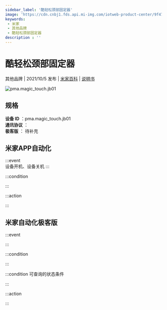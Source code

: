 ```yaml
---
sidebar_label: '酷轻松颈部固定器'
image: 'https://cdn.cnbj1.fds.api.mi-img.com/iotweb-product-center/9f47f639631b42c3c6eda0afebbaa8c8_1629427026601.png?GalaxyAccessKeyId=AKVGLQWBOVIRQ3XLEW&Expires=9223372036854775807&Signature=YnGG+d2dEJj1TGTD3YdE+m6N/J4='
keywords: 
 - 米家
 - 其他品牌
 - 酷轻松颈部固定器
description : ''
---
```

# 酷轻松颈部固定器

其他品牌 | 2021/10/5 发布 | [米家百科](https://home.mi.com/webapp/content/baike/product/index.html?model=pma.magic_touch.jb01) | [说明书](https://home.mi.com/views/introduction.html?model=pma.magic_touch.jb01&region=cn)

![pma.magic_touch.jb01](https://cdn.cnbj1.fds.api.mi-img.com/iotweb-product-center/9f47f639631b42c3c6eda0afebbaa8c8_1629427026601.png?GalaxyAccessKeyId=AKVGLQWBOVIRQ3XLEW&Expires=9223372036854775807&Signature=YnGG+d2dEJj1TGTD3YdE+m6N/J4=)

## 规格  
> 
**设备 ID** ：pma.magic_touch.jb01  
**通讯协议** ：  
**极客版**  ： 待补充 


## 米家APP自动化  

:::event  
设备开机、设备关机
:::

:::condition  

:::

:::action   

:::

## 米家自动化极客版  

:::event  

:::

:::condition  

:::

:::condition 可查询的状态条件  

:::

:::action  

:::

        
